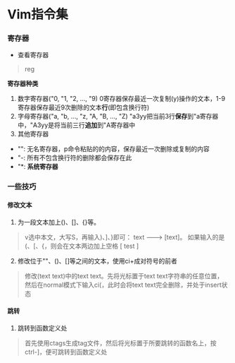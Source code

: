 # Vim指令集 #

### 寄存器 ###

* 查看寄存器
> reg

**寄存器种类**
1. 数字寄存器("0, "1, "2, ..., "9)
0寄存器保存最近一次复制(y)操作的文本，1-9寄存器保存最近9次删除的文本**行**(即包含换行符)
2. 字母寄存器("a, "b, ..., "z, "A, "B, ..., "Z)
"a3yy把当前3行**保存**到"a寄存器中，"A3yy是将当前三行**追加**到"A寄存器中
3. 其他寄存器
* "": 无名寄存器，p命令粘贴的的内容，保存最近一次删除或复制的内容
* "-: 所有不包含换行符的删除都会保存在此
* "*: **系统寄存器**

### 一些技巧 ###

#### 修改文本 ####

1. 为一段文本加上()、[]、{}等。
> v选中本文，大写S，再输入\)、\]、\}即可： text ---> \[text\]。
> 如果输入的是\(、\[、\{，则会在文本两边加上空格 \[ test \]

2. 修改位于""、()、[]等之间的文本，使用ci+成对符号的前者
> 修改(text text)中的text text。先将光标置于text text字符串的任意位置，然后在normal模式下输入ci(，此时会将text text完全删除，并处于insert状态

#### 跳转 ####

1. 跳转到函数定义处
> 首先使用ctags生成tag文件，然后将光标置于所要跳转的函数名上，按ctrl-]，便可跳转到函数定义处